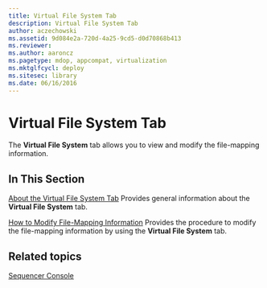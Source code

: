 ```yaml
---
title: Virtual File System Tab
description: Virtual File System Tab
author: aczechowski
ms.assetid: 9d084e2a-720d-4a25-9cd5-d0d70868b413
ms.reviewer:
ms.author: aaroncz
ms.pagetype: mdop, appcompat, virtualization
ms.mktglfcycl: deploy
ms.sitesec: library
ms.date: 06/16/2016
---
```



# Virtual File System Tab


The **Virtual File System** tab allows you to view and modify the file-mapping information.

## In This Section


<a href="" id="about-the-virtual-file-system-tab"></a>[About the Virtual File System Tab](about-the-virtual-file-system-tab.md)
Provides general information about the **Virtual File System** tab.

<a href="" id="how-to-modify-file-mapping-information"></a>[How to Modify File-Mapping Information](how-to-modify-file-mapping-information.md)
Provides the procedure to modify the file-mapping information by using the **Virtual File System** tab.

## Related topics


[Sequencer Console](sequencer-console.md)

 

 





